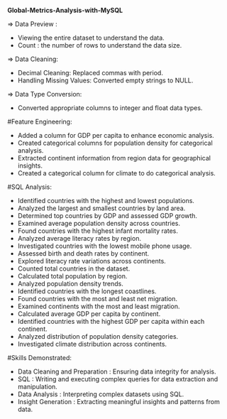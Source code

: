 
**Global-Metrics-Analysis-with-MySQL**

=> Data Preview :

- Viewing the entire dataset to understand the data.
- Count : the number of rows to understand the data size.


=> Data Cleaning:

- Decimal Cleaning: Replaced commas with period.
- Handling Missing Values: Converted empty strings to NULL.


=> Data Type Conversion:

- Converted appropriate columns to integer and float data types.


#Feature Engineering:

- Added a column for GDP per capita to enhance economic analysis.
- Created categorical columns for population density for categorical analysis.
- Extracted continent information from region data for geographical insights.
- Created a categorical column for climate to do categorical analysis.


#SQL Analysis:

- Identified countries with the highest and lowest populations.
- Analyzed the largest and smallest countries by land area.
- Determined top countries by GDP and assessed GDP growth.
- Examined average population density across countries.
- Found countries with the highest infant mortality rates.
- Analyzed average literacy rates by region.
- Investigated countries with the lowest mobile phone usage.
- Assessed birth and death rates by continent.
- Explored literacy rate variations across continents.
- Counted total countries in the dataset.
- Calculated total population by region.
- Analyzed population density trends.
- Identified countries with the longest coastlines.
- Found countries with the most and least net migration.
- Examined continents with the most and least migration.
- Calculated average GDP per capita by continent.
- Identified countries with the highest GDP per capita within each continent.
- Analyzed distribution of population density categories.
- Investigated climate distribution across continents.


#Skills Demonstrated:
- Data Cleaning and Preparation : Ensuring data integrity for analysis.
- SQL : Writing and executing complex queries for data extraction and manipulation.
- Data Analysis : Interpreting complex datasets using SQL.
- Insight Generation : Extracting meaningful insights and patterns from data.
